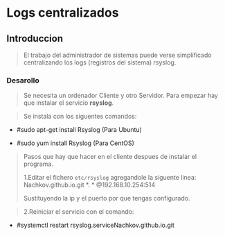 # Logs centralizados
## Introduccion
>El trabajo del administrador de sistemas puede verse simplificado centralizando los logs (registros del sistema) rsyslog.

### Desarollo
>Se necesita un ordenador Cliente y otro Servidor.
Para empezar hay que instalar el servicio **rsyslog**.

>Se instala con los siguentes comandos:

- #sudo apt-get install Rsyslog (Para Ubuntu)

- #sudo yum install Rsyslog (Para CentOS)

>Pasos que hay que hacer en el cliente despues de instalar el programa.<p>1.Editar el fichero ```etc/rsyslog``` agregandole la siguente linea:
Nachkov.github.io.git
>*. * @192.168.10.254:514<p>Sustituyendo la ip y el puerto por que tengas configurado.

>2.Reiniciar el servicio con el comando:

- #systemctl restart rsyslog.serviceNachkov.github.io.git